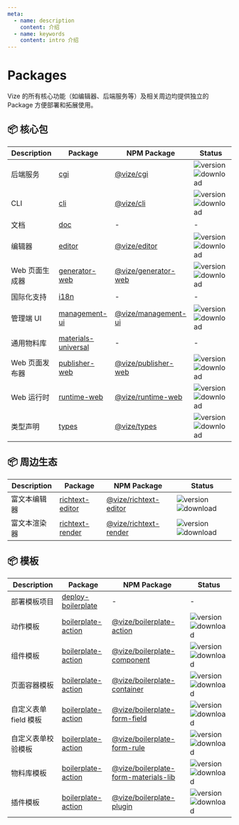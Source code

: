 ```yaml
---
meta:
  - name: description
    content: 介绍
  - name: keywords
    content: intro 介绍
---
```


# Packages

Vize 的所有核心功能（如编辑器、后端服务等）及相关周边均提供独立的 Package 方便部署和拓展使用。

## 📦 核心包

| Description    | Package                                                                                           | NPM Package                                                              | Status                                                                                                                      |
| -------------- | ------------------------------------------------------------------------------------------------- | ------------------------------------------------------------------------ | --------------------------------------------------------------------------------------------------------------------------- |
| 后端服务       | [cgi](https://github.com/vize-team/vize/tree/master/packages/cgi)                                 | [@vize/cgi](https://www.npmjs.com/package/@vize/cgi)                     | ![version](https://img.shields.io/npm/v/@vize/cgi) ![download](https://img.shields.io/npm/dw/@vize/cgi)                     |
| CLI            | [cli](https://github.com/vize-team/vize/tree/master/packages/cli)                                 | [@vize/cli](https://www.npmjs.com/package/@vize/cli)                     | ![version](https://img.shields.io/npm/v/@vize/cli) ![download](https://img.shields.io/npm/dw/@vize/cli)                     |
| 文档           | [doc](https://github.com/vize-team/vize/tree/master/packages/doc)                                 | -                                                                        | -                                                                                                                           |
| 编辑器         | [editor](https://github.com/vize-team/vize/tree/master/packages/editor)                           | [@vize/editor](https://www.npmjs.com/package/@vize/editor)               | ![version](https://img.shields.io/npm/v/@vize/editor) ![download](https://img.shields.io/npm/dw/@vize/editor)               |
| Web 页面生成器 | [generator-web](https://github.com/vize-team/vize/tree/master/packages/generator-web)             | [@vize/generator-web](https://www.npmjs.com/package/@vize/generator-web) | ![version](https://img.shields.io/npm/v/@vize/generator-web) ![download](https://img.shields.io/npm/dw/@vize/generator-web) |
| 国际化支持     | [i18n](https://github.com/vize-team/vize/tree/master/packages/i18n)                               | -                                                                        | -                                                                                                                           |
| 管理端 UI      | [management-ui](https://github.com/vize-team/vize/tree/master/packages/management-ui)             | [@vize/management-ui](https://www.npmjs.com/package/@vize/management-ui) | ![version](https://img.shields.io/npm/v/@vize/management-ui) ![download](https://img.shields.io/npm/dw/@vize/management-ui) |
| 通用物料库     | [materials-universal](https://github.com/vize-team/vize/tree/master/packages/materials-universal) | -                                                                        | -                                                                                                                           |
| Web 页面发布器 | [publisher-web](https://github.com/vize-team/vize/tree/master/packages/publisher-web)             | [@vize/publisher-web](https://www.npmjs.com/package/@vize/publisher-web) | ![version](https://img.shields.io/npm/v/@vize/publisher-web) ![download](https://img.shields.io/npm/dw/@vize/publisher-web) |
| Web 运行时     | [runtime-web](https://github.com/vize-team/vize/tree/master/packages/runtime-web)                 | [@vize/runtime-web](https://www.npmjs.com/package/@vize/runtime-web)     | ![version](https://img.shields.io/npm/v/@vize/runtime-web) ![download](https://img.shields.io/npm/dw/@vize/runtime-web)     |
| 类型声明       | [types](https://github.com/vize-team/vize/tree/master/packages/types)                             | [@vize/types](https://www.npmjs.com/package/@vize/types)                 | ![version](https://img.shields.io/npm/v/@vize/types) ![download](https://img.shields.io/npm/dw/@vize/types)                 |

## 📦 周边生态

| Description  | Package                                                                                       | NPM Package                                                                  | Status                                                                                                                          |
| ------------ | --------------------------------------------------------------------------------------------- | ---------------------------------------------------------------------------- | ------------------------------------------------------------------------------------------------------------------------------- |
| 富文本编辑器 | [richtext-editor](https://github.com/vize-team/components/tree/main/packages/richtext-editor) | [@vize/richtext-editor](https://www.npmjs.com/package/@vize/richtext-editor) | ![version](https://img.shields.io/npm/v/@vize/richtext-editor) ![download](https://img.shields.io/npm/dw/@vize/richtext-editor) |
| 富文本渲染器 | [richtext-render](https://github.com/vize-team/components/tree/main/packages/richtext-render) | [@vize/richtext-render](https://www.npmjs.com/package/@vize/richtext-render) | ![version](https://img.shields.io/npm/v/@vize/richtext-render) ![download](https://img.shields.io/npm/dw/@vize/richtext-render) |

## 📦 模板

| Description           | Package                                                                                                      | NPM Package                                                                                           | Status                                                                                                                                              |
| --------------------- | ------------------------------------------------------------------------------------------------------------ | ----------------------------------------------------------------------------------------------------- | --------------------------------------------------------------------------------------------------------------------------------------------------- |
| 部署模板项目          | [deploy-boilerplate](https://github.com/vize-team/vize-deploy-boilerplate)                                   | -                                                                                                     | -                                                                                                                                                   |
| 动作模板              | [boilerplate-action](https://github.com/vize-team/boilerplates/tree/main/packages/boilerplate-action)        | [@vize/boilerplate-action](https://www.npmjs.com/package/@vize/boilerplate-action)                    | ![version](https://img.shields.io/npm/v/@vize/boilerplate-action) ![download](https://img.shields.io/npm/dw/@vize/boilerplate-action)               |
| 组件模板              | [boilerplate-action](https://github.com/vize-team/boilerplates/tree/main/packages/boilerplate-component)     | [@vize/boilerplate-component](https://www.npmjs.com/package/@vize/boilerplate-component)              | ![version](https://img.shields.io/npm/v/@vize/boilerplate-component) ![download](https://img.shields.io/npm/dw/@vize/boilerplate-component)         |
| 页面容器模板          | [boilerplate-action](https://github.com/vize-team/boilerplates/tree/main/packages/boilerplate-container)     | [@vize/boilerplate-container](https://www.npmjs.com/package/@vize/boilerplate-container)              | ![version](https://img.shields.io/npm/v/@vize/boilerplate-container) ![download](https://img.shields.io/npm/dw/@vize/boilerplate-container)         |
| 自定义表单 field 模板 | [boilerplate-action](https://github.com/vize-team/boilerplates/tree/main/packages/boilerplate-form-field)    | [@vize/boilerplate-form-field](https://www.npmjs.com/package/@vize/boilerplate-form-field)            | ![version](https://img.shields.io/npm/v/@vize/boilerplate-form-field) ![download](https://img.shields.io/npm/dw/@vize/boilerplate-form-field)       |
| 自定义表单校验模板    | [boilerplate-action](https://github.com/vize-team/boilerplates/tree/main/packages/boilerplate-form-rule)     | [@vize/boilerplate-form-rule](https://www.npmjs.com/package/@vize/boilerplate-form-rule)              | ![version](https://img.shields.io/npm/v/@vize/boilerplate-form-rule) ![download](https://img.shields.io/npm/dw/@vize/boilerplate-form-rule)         |
| 物料库模板            | [boilerplate-action](https://github.com/vize-team/boilerplates/tree/main/packages/boilerplate-materials-lib) | [@vize/boilerplate-form-materials-lib](https://www.npmjs.com/package/@vize/boilerplate-materials-lib) | ![version](https://img.shields.io/npm/v/@vize/boilerplate-materials-lib) ![download](https://img.shields.io/npm/dw/@vize/boilerplate-materials-lib) |
| 插件模板              | [boilerplate-action](https://github.com/vize-team/boilerplates/tree/main/packages/boilerplate-plugin)        | [@vize/boilerplate-plugin](https://www.npmjs.com/package/@vize/boilerplate-plugin)                    | ![version](https://img.shields.io/npm/v/@vize/boilerplate-plugin) ![download](https://img.shields.io/npm/dw/@vize/boilerplate-plugin)               |
